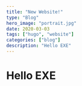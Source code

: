 ```yaml
---
title: "New Website!"
type: "Blog"
hero_image: "portrait.jpg"
date: 2020-03-03
tags: ["hugo", "website"]
categories: ["blog"]
description: "Hello EXE"
---
```


# Hello EXE

